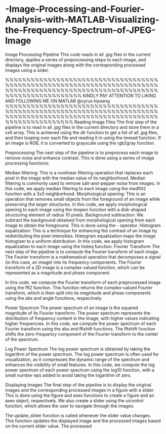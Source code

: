 # -Image-Processing-and-Fourier-Analysis-with-MATLAB-Visualizing-the-Frequency-Spectrum-of-JPEG-Image
Image Processing Pipeline This code reads in all .jpg files in the current directory, applies a series of preprocessing steps to each image, and displays the original images along with the corresponding processed images using a slider.


%%%%%%%%%%%%%%%%%%%%%%%%%%%%%%%%%%%%%%%%%%%%%%%%%%%%%%%%%%%%%%%%%%%%%%%%%%%%%%%%%%%%%%%%%%%%%%%%%%%%%%%%%%%%%%%%%%%%%%%%%%%%%%
KINDLY PAY ATTENTION TO LIKING AND FOLLOWING ME ON MATLAB @cyrus kipsang
%%%%%%%%%%%%%%%%%%%%%%%%%%%%%%%%%%%%%%%%%%%%%%%%%%%%%%%%%%%%%%%%%%%%%%%%%%%%%%%%%%%%%%%%%%%%%%%%%%%%%%%%%%%%%%%%%%%%%%%%%%%%
Reading Image Files
The first step of the pipeline is to read in all .jpg files in the current directory and store them in a cell array. This is achieved using the dir function to get a list of all .jpg files, and then looping over each file and reading it in using the imread function. If an image is RGB, it is converted to grayscale using the rgb2gray function.

Preprocessing
The next step of the pipeline is to preprocess each image to remove noise and enhance contrast. This is done using a series of image processing functions:

Median filtering: This is a nonlinear filtering operation that replaces each pixel in the image with the median value of its neighborhood. Median filtering is commonly used to remove salt-and-pepper noise from images. In this code, we apply median filtering to each image using the medfilt2 function with a 3x3 neighborhood.
Morphological opening: This is an operation that removes small objects from the foreground of an image while preserving the larger structures. In this code, we apply morphological opening to each image using the imopen function with a disk-shaped structuring element of radius 10 pixels.
Background subtraction: We subtract the background obtained from morphological opening from each image to obtain the foreground. This is done using the - operator.
Histogram equalization: This is a technique for enhancing the contrast of an image by redistributing the pixel intensities. Histogram equalization maps the image histogram to a uniform distribution. In this code, we apply histogram equalization to each image using the histeq function.
Fourier Transform
The next step of the pipeline is to compute the Fourier transform of each image. The Fourier transform is a mathematical operation that decomposes a signal (in this case, an image) into its frequency components. The Fourier transform of a 2D image is a complex-valued function, which can be represented as a magnitude and phase component.

In this code, we compute the Fourier transform of each preprocessed image using the fft2 function. This function returns the complex-valued Fourier transform, which is then split into its magnitude and phase components using the abs and angle functions, respectively.

Power Spectrum
The power spectrum of an image is the squared magnitude of its Fourier transform. The power spectrum represents the distribution of frequency content in the image, with higher values indicating higher frequencies. In this code, we compute the power spectrum of each Fourier transform using the abs and fftshift functions. The fftshift function shifts the zero-frequency component of the Fourier transform to the center of the spectrum.

Log Power Spectrum
The log power spectrum is obtained by taking the logarithm of the power spectrum. The log power spectrum is often used for visualization, as it compresses the dynamic range of the spectrum and enhances the visibility of small features. In this code, we compute the log power spectrum of each power spectrum using the log10 function, with a small number eps added to avoid taking the logarithm of zero.

Displaying Images
The final step of the pipeline is to display the original images and the corresponding processed images in a figure with a slider. This is done using the figure and axes functions to create a figure and an axes object, respectively. We also create a slider using the uicontrol function, which allows the user to navigate through the images.

The update_slider function is called whenever the slider value changes. This function updates the displayed image and the processed images based on the current slider value. The processed
